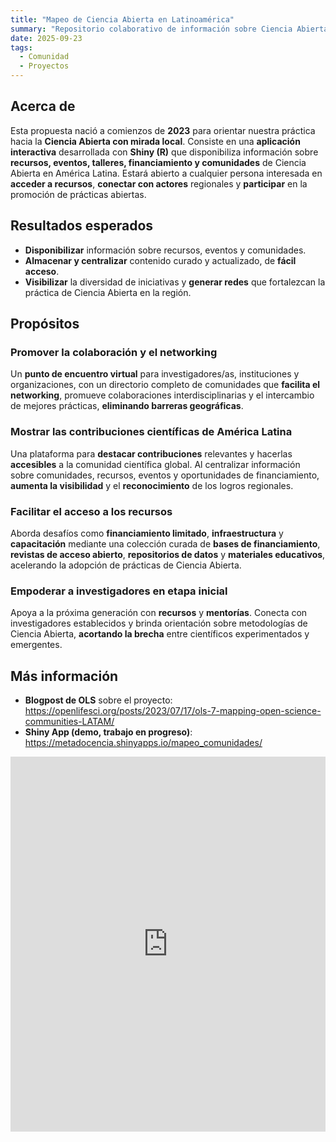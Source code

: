 ```yaml
---
title: "Mapeo de Ciencia Abierta en Latinoamérica"
summary: "Repositorio colaborativo de información sobre Ciencia Abierta en español."
date: 2025-09-23
tags:
  - Comunidad
  - Proyectos
---
```


## Acerca de
Esta propuesta nació a comienzos de **2023** para orientar nuestra práctica hacia la **Ciencia Abierta con mirada local**. Consiste en una **aplicación interactiva** desarrollada con **Shiny (R)** que disponibiliza información sobre **recursos, eventos, talleres, financiamiento y comunidades** de Ciencia Abierta en América Latina. Estará abierto a cualquier persona interesada en **acceder a recursos**, **conectar con actores** regionales y **participar** en la promoción de prácticas abiertas.

## Resultados esperados
- **Disponibilizar** información sobre recursos, eventos y comunidades.  
- **Almacenar y centralizar** contenido curado y actualizado, de **fácil acceso**.  
- **Visibilizar** la diversidad de iniciativas y **generar redes** que fortalezcan la práctica de Ciencia Abierta en la región.

## Propósitos

### Promover la colaboración y el networking
Un **punto de encuentro virtual** para investigadores/as, instituciones y organizaciones, con un directorio completo de comunidades que **facilita el networking**, promueve colaboraciones interdisciplinarias y el intercambio de mejores prácticas, **eliminando barreras geográficas**.

### Mostrar las contribuciones científicas de América Latina
Una plataforma para **destacar contribuciones** relevantes y hacerlas **accesibles** a la comunidad científica global. Al centralizar información sobre comunidades, recursos, eventos y oportunidades de financiamiento, **aumenta la visibilidad** y el **reconocimiento** de los logros regionales.

### Facilitar el acceso a los recursos
Aborda desafíos como **financiamiento limitado**, **infraestructura** y **capacitación** mediante una colección curada de **bases de financiamiento**, **revistas de acceso abierto**, **repositorios de datos** y **materiales educativos**, acelerando la adopción de prácticas de Ciencia Abierta.

### Empoderar a investigadores en etapa inicial
Apoya a la próxima generación con **recursos** y **mentorías**. Conecta con investigadores establecidos y brinda orientación sobre metodologías de Ciencia Abierta, **acortando la brecha** entre científicos experimentados y emergentes.

## Más información
- **Blogpost de OLS** sobre el proyecto: <https://openlifesci.org/posts/2023/07/17/ols-7-mapping-open-science-communities-LATAM/>  
- **Shiny App (demo, trabajo en progreso)**: <https://metadocencia.shinyapps.io/mapeo_comunidades/>

<iframe height="600" width="100%" frameborder="no" src="https://metadocencia.shinyapps.io/mapeo_comunidades/"></iframe>
